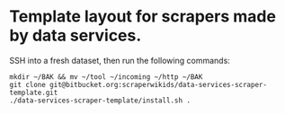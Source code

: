 # Template layout for scrapers made by data services.

SSH into a fresh dataset, then run the following commands:

    mkdir ~/BAK && mv ~/tool ~/incoming ~/http ~/BAK
    git clone git@bitbucket.org:scraperwikids/data-services-scraper-template.git
    ./data-services-scraper-template/install.sh .

